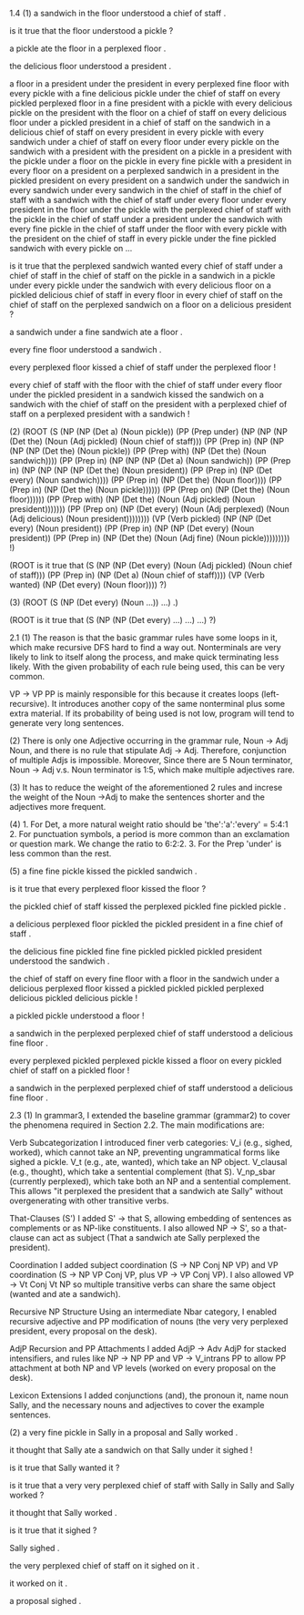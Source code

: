 1.4 
(1) 
a sandwich in the floor understood a chief of staff .

is it true that the floor understood a pickle ?

a pickle ate the floor in a perplexed floor .

the delicious floor understood a president .

a floor in a president under the president in every perplexed fine floor with every pickle with a fine delicious pickle under the chief of staff on every pickled perplexed floor in a fine president with a pickle with every delicious pickle on the president with the floor on a chief of staff on every delicious floor under a pickled president in a chief of staff on the sandwich in a delicious chief of staff on every president in every pickle with every sandwich under a chief of staff on every floor under every pickle on the sandwich with a president with the president on a pickle in a president with the pickle under a floor on the pickle in every fine pickle with a president in every floor on a president on a perplexed sandwich in a president in the pickled president on every president on a sandwich under the sandwich in every sandwich under every sandwich in the chief of staff in the chief of staff with a sandwich with the chief of staff under every floor under every president in the floor under the pickle with the perplexed chief of staff with the pickle in the chief of staff under a president under the sandwich with every fine pickle in the chief of staff under the floor with every pickle with the president on the chief of staff in every pickle under the fine pickled sandwich with every pickle on ...

is it true that the perplexed sandwich wanted every chief of staff under a chief of staff in the chief of staff on the pickle in a sandwich in a pickle under every pickle under the sandwich with every delicious floor on a pickled delicious chief of staff in every floor in every chief of staff on the chief of staff on the perplexed sandwich on a floor on a delicious president ?

a sandwich under a fine sandwich ate a floor .

every fine floor understood a sandwich .

every perplexed floor kissed a chief of staff under the perplexed floor !

every chief of staff with the floor with the chief of staff under every floor under the pickled president in a sandwich kissed the sandwich on a sandwich with the chief of staff on the president with a perplexed chief of staff on a perplexed president with a sandwich !

(2) 
(ROOT (S (NP (NP (Det a)
                 (Noun pickle))
             (PP (Prep under)
                 (NP (NP (NP (Det the)
                             (Noun (Adj pickled)
                                   (Noun chief
                                         of
                                         staff)))
                         (PP (Prep in)
                             (NP (NP (NP (NP (Det the)
                                             (Noun pickle))
                                         (PP (Prep with)
                                             (NP (Det the)
                                                 (Noun sandwich))))
                                     (PP (Prep in)
                                         (NP (NP (NP (Det a)
                                                     (Noun sandwich))
                                                 (PP (Prep in)
                                                     (NP (NP (NP (NP (Det the)
                                                                     (Noun president))
                                                                 (PP (Prep in)
                                                                     (NP (Det every)
                                                                         (Noun sandwich))))
                                                             (PP (Prep in)
                                                                 (NP (Det the)
                                                                     (Noun floor))))
                                                         (PP (Prep in)
                                                             (NP (Det the)
                                                                 (Noun pickle))))))
                                             (PP (Prep on)
                                                 (NP (Det the)
                                                     (Noun floor))))))
                                 (PP (Prep with)
                                     (NP (Det the)
                                         (Noun (Adj pickled)
                                               (Noun president)))))))
                     (PP (Prep on)
                         (NP (Det every)
                             (Noun (Adj perplexed)
                                   (Noun (Adj delicious)
                                         (Noun president))))))))
         (VP (Verb pickled)
             (NP (NP (Det every)
                     (Noun president))
                 (PP (Prep in)
                     (NP (NP (Det every)
                             (Noun president))
                         (PP (Prep in)
                             (NP (Det the)
                                 (Noun (Adj fine)
                                       (Noun pickle)))))))))
      !)

(ROOT is
      it
      true
      that
      (S (NP (NP (Det every)
                 (Noun (Adj pickled)
                       (Noun chief
                             of
                             staff)))
             (PP (Prep in)
                 (NP (Det a)
                     (Noun chief
                           of
                           staff))))
         (VP (Verb wanted)
             (NP (Det every)
                 (Noun floor))))
      ?)

(3)
(ROOT (S (NP (Det every)
             (Noun ...))
         ...)
      .)

(ROOT is
      it
      true
      that
      (S (NP (NP (Det every)
                 ...)
             ...)
         ...)
      ?)

2.1
(1) The reason is that the basic grammar rules have some loops in it, which make recursive DFS hard to find a way out. Nonterminals are very likely to link to itself along the process, and make quick terminating less likely. With the given probability of each rule being used, this can be very common.

VP -> VP PP is mainly responsible for this because it creates loops (left-recursive). It introduces another copy of the same nonterminal plus some extra material. If its probability of being used is not low, program will tend to generate very long sentences.

(2)
There is only one Adjective occurring in the grammar rule, Noun -> Adj Noun, and there is no rule that stipulate Adj -> Adj. Therefore, conjunction of multiple Adjs is impossible. Moreover, Since there are 5 Noun terminator, Noun -> Adj v.s. Noun terminator is 1:5, which make multiple adjectives rare.

(3) It has to reduce the weight of the aforementioned 2 rules and increse the weight of the Noun ->Adj to make the sentences
shorter and the adjectives more frequent.

(4) 1. For Det, a more natural weight ratio should be 'the':'a':'every' = 5:4:1
    2. For punctuation symbols, a period is more common than an exclamation or question mark. We change the ratio to 6:2:2.
    3. For the Prep 'under' is less common than the rest.
   
(5) 
a fine fine pickle kissed the pickled sandwich .

is it true that every perplexed floor kissed the floor ?

the pickled chief of staff kissed the perplexed pickled fine pickled pickle .

a delicious perplexed floor pickled the pickled president in a fine chief of staff .

the delicious fine pickled fine fine pickled pickled pickled president understood the sandwich .

the chief of staff on every fine floor with a floor in the sandwich under a delicious perplexed floor kissed a pickled pickled pickled perplexed delicious pickled delicious pickle !

a pickled pickle understood a floor !

a sandwich in the perplexed perplexed chief of staff understood a delicious fine floor .

every perplexed pickled perplexed pickle kissed a floor on every pickled chief of staff on a pickled floor !

a sandwich in the perplexed perplexed chief of staff understood a delicious fine floor .

2.3
(1) 
In grammar3, I extended the baseline grammar (grammar2) to cover the phenomena required in Section 2.2. The main modifications are:

Verb Subcategorization
I introduced finer verb categories:
V_i (e.g., sighed, worked), which cannot take an NP, preventing ungrammatical forms like sighed a pickle.
V_t (e.g., ate, wanted), which take an NP object.
V_clausal (e.g., thought), which take a sentential complement (that S).
V_np_sbar (currently perplexed), which take both an NP and a sentential complement. This allows "it perplexed the president that a sandwich ate Sally" without overgenerating with other transitive verbs.

That-Clauses (S')
I added S' → that S, allowing embedding of sentences as complements or as NP-like constituents. I also allowed NP → S', so a that-clause can act as subject (That a sandwich ate Sally perplexed the president).

Coordination
I added subject coordination (S → NP Conj NP VP) and VP coordination (S → NP VP Conj VP, plus VP → VP Conj VP). I also allowed VP → Vt Conj Vt NP so multiple transitive verbs can share the same object (wanted and ate a sandwich).

Recursive NP Structure
Using an intermediate Nbar category, I enabled recursive adjective and PP modification of nouns (the very very perplexed president, every proposal on the desk).

AdjP Recursion and PP Attachments
I added AdjP → Adv AdjP for stacked intensifiers, and rules like NP → NP PP and VP → V_intrans PP to allow PP attachment at both NP and VP levels (worked on every proposal on the desk).

Lexicon Extensions
I added conjunctions (and), the pronoun it, name noun Sally, and the necessary nouns and adjectives to cover the example sentences.


(2)
a very fine pickle in Sally in a proposal and Sally worked .

it thought that Sally ate a sandwich on that Sally under it sighed !

is it true that Sally wanted it ?

is it true that a very very perplexed chief of staff with Sally in Sally and Sally worked ?

it thought that Sally worked .

is it true that it sighed ?

Sally sighed .

the very perplexed chief of staff on it sighed on it .

it worked on it .

a proposal sighed .
